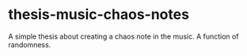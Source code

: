 # thesis-music-chaos-notes
A simple thesis about creating a chaos note in the music. A function of randomness.
